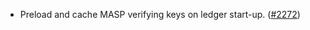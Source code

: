 - Preload and cache MASP verifying keys on ledger start-up.
  ([\#2272](https://github.com/anoma/namada/pull/2272))